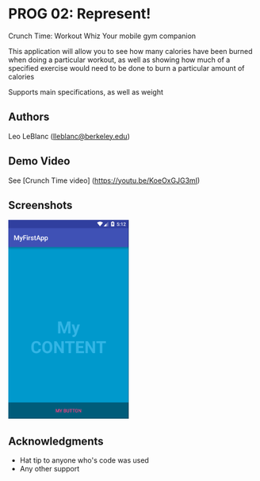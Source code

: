 # PROG 02: Represent!

Crunch Time: Workout Whiz
Your mobile gym companion

This application will allow you to see how many calories have been burned when
doing a particular workout, as well as showing how much of a specified exercise
would need to be done to burn a particular amount of calories

Supports main specifications, as well as weight

## Authors

Leo LeBlanc ([lleblanc@berkeley.edu](mailto:your_email@berkeley.edu))

## Demo Video

See [Crunch Time video] (https://youtu.be/KoeOxGJG3mI)

## Screenshots

<img src="screenshots/main.png" height="400" alt="Screenshot"/>

## Acknowledgments

* Hat tip to anyone who's code was used
* Any other support
